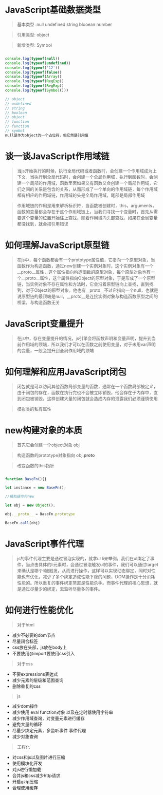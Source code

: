 # JavaScript基础数据类型

> 基本类型 :null undefined string blooean number

> 引用类型: object

> 新增类型: Symbol

``` js

console.log(typeof(null))
console.log(typeof(undefined))
console.log(typeof('12'))
console.log(typeof(false))
console.log(typeof(Array))
console.log(typeof(RegExp))
console.log(typeof(RegExp))
console.log(typeof(Symbol()))

// object
// undefined
// string
// boolean
// object
// function
// function
// symbol
null是作为object的一个占位符，但它然是引用值
```
# 谈一谈JavaScript作用域链
> 当js开始执行的时候，执行全局代码或者函数时，会创建一个作用域成为上下文，当执行到全局代码时，会创建一个全局作用域，执行到函数时，会创建一个局部的作用域，函数里面如果又有函数又会创建一个局部作用域，它们之间的关系是包含的关系，从而形成了一个单向的作用域链，每个作用域都有相应的作用域链，作用域的头是全局作用域，尾部是局部作用域

> 作用域链的作用是用来解析标识符，当函数被创建时，this，arguments，函数的变量都会存在于这个作用域链上，当我们寻找一个变量时，首先从需要这个变量的位置开始往上查找，顺着作用域向头部查找，如果在全局变量都没找到，就会报引用错误

# 如何理解JavaScript原型链

> 在js中，每个函数都会有一个prototype属性值，它指向一个原型对象，当函数作为构造函数，通过new创建一个实例对象时，这个实例对象有一个__proto__属性，这个属性指向构造函数的原型对象，每个原型对象也有一个__proto__属性，这个属性指向Object的原型对象，于是形成了一个原型链，当实例对象不存在属性和方法时，它会沿着原型链向上查找，直到找到，对于Object的原型对象，他也有__proto__不过它指向一个null，也就是说原型链的最顶端是null，__proto__是连接实例对象与构造函数原型之间的桥梁，与构造函数无关

# JavaScript变量提升

> 在js中，存在变量提升的情况，js引擎会将函数声明和变量声明，提升到当前作用域的顶端，所以我们才可以在函数之前使用变量，对于未用var声明的变量，一般会提升到全局作用域的顶端

# 如何理解和应用JavaScript闭包

> 闭包就是可以访问其他函数局部变量的函数，通常在一个函数局部被定义，由于闭包的存在，函数在执行完也不会被立即销毁，他会存在于内存中，直到闭包被销毁，这样创建大量的闭包就会造成内存的泄露我们必须谨慎使用

> 模拟类的私有属性

# new构建对象的本质

> 首先它会创建一个object对象 obj

> 构造函数的prototype对象指向 obj.__proto__

> 改变函数的this指针

```js

function BaseFn(){}

let instance = new BaseFn();

//模拟操作符new

let obj = new Object();

obj.__proto__ = BaseFn.prototype

BaseFn.call(obj)
```

#  JavaScript事件代理

> js的事件代理主要是通过冒泡实现的，就拿ul li来举例，我们在ul绑定了事件，当点击具体的li元素时，会通过冒泡触发ul的事件，我们可以通过target来确认是哪个li被触发，从而进行操作，这样可以实现动态绑定，同时对性能也有优化，减少了多个绑定造成性能下降的问题，DOM操作是十分消耗性能的。所以重复的事件绑定简直是性能杀手。而事件代理的核心思想，就是通过尽量少的绑定，去监听尽量多的事件。

# 如何进行性能优化

> 对于html

 - 减少不必要的dom节点
 - 尽量闭合标签
 - css放在头部，js放在body上
 - 不要使用@import要使用css引入

> 对于css
 - 不要expressions表达式
 - 减少元素的层级和范围查询
 - 删除重复的css

> js
 - 减少dom操作
 - 减少使用 eval function对象 以及在定时器使用字符串
 - 减少作用域查询，对变量元素进行缓存
 - 避免大量的循环
 - 尽量少绑定元素，多监听事件  事件代理
 - 减少对象查询

>工程化
 - 对css和js以及图片进行压缩
 - 使用模块化开发
 - 对js进行懒加载
 - 合并js和css减少http请求
 - 开启gzip压缩
 - 合理使用缓存











